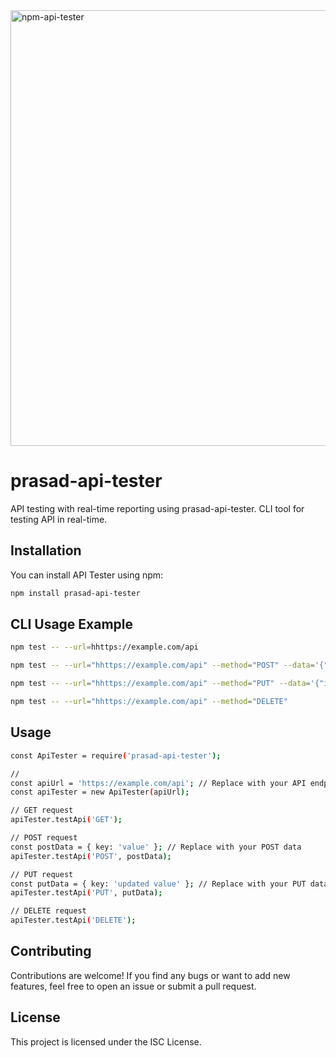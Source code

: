 <img width="697" alt="npm-api-tester" src="https://github.com/prasadjivane/test-now/assets/26869583/4fa5cd75-1715-4619-802b-0df3382ec902">


# prasad-api-tester

API testing with real-time reporting using prasad-api-tester. CLI tool for testing API in real-time.

## Installation

You can install API Tester using npm:

```bash
npm install prasad-api-tester
```

## CLI Usage Example

```bash
npm test -- --url=hhttps://example.com/api

npm test -- --url="hhttps://example.com/api" --method="POST" --data='{"title": "name", "body": "new", "userId":1}'

npm test -- --url="hhttps://example.com/api" --method="PUT" --data='{"id":1, "title": "updated name", "body": "updated body", "userId":1}'

npm test -- --url="hhttps://example.com/api" --method="DELETE"

```

## Usage

```bash
const ApiTester = require('prasad-api-tester');

// 
const apiUrl = 'https://example.com/api'; // Replace with your API endpoint
const apiTester = new ApiTester(apiUrl);

// GET request
apiTester.testApi('GET');

// POST request
const postData = { key: 'value' }; // Replace with your POST data
apiTester.testApi('POST', postData);

// PUT request
const putData = { key: 'updated value' }; // Replace with your PUT data
apiTester.testApi('PUT', putData);

// DELETE request
apiTester.testApi('DELETE');
```

## Contributing

Contributions are welcome! If you find any bugs or want to add new features, feel free to open an issue or submit a pull request.

## License

This project is licensed under the ISC License.
